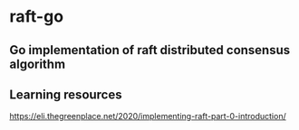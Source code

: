 # raft-go
## Go implementation of raft distributed consensus algorithm


## Learning resources
https://eli.thegreenplace.net/2020/implementing-raft-part-0-introduction/

